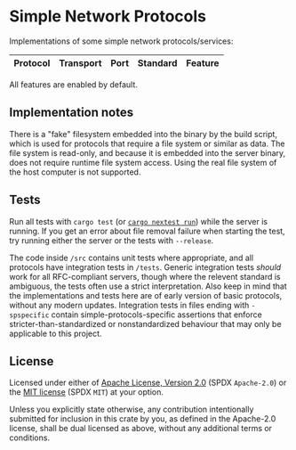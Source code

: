 # Simple Network Protocols

Implementations of some simple network protocols/services:

|            Protocol | Transport |  Port |   Standard |     Feature |
| ------------------- | --------- | ----- | ---------- | ----------- |

All features are enabled by default.

## Implementation notes

There is a "fake" filesystem embedded into the binary by the build script, which is used for protocols that require a file system or similar as data.
The file system is read-only, and because it is embedded into the server binary, does not require runtime file system access.
Using the real file system of the host computer is not supported.

## Tests

Run all tests with `cargo test` (or [`cargo nextest run`](https://nexte.st/)) while the server is running.
If you get an error about file removal failure when starting the test, try running either the server or the tests with `--release`.

The code inside `/src` contains unit tests where appropriate, and all protocols have integration tests in `/tests`.
Generic integration tests *should* work for all RFC-compliant servers, though where the relevent standard is ambiguous, the tests often use a strict interpretation.
Also keep in mind that the implementations and tests here are of early version of basic protocols, without any modern updates.
Integration tests in files ending with `-spspecific` contain simple-protocols-specific assertions that enforce stricter-than-standardized or nonstandardized behaviour that may only be applicable to this project.

## License

Licensed under either of [Apache License, Version 2.0](./LICENSE-APACHE) (SPDX `Apache-2.0`) or the [MIT license](./LICENSE-MIT) (SPDX `MIT`) at your option.

Unless you explicitly state otherwise, any contribution intentionally submitted for inclusion in this crate by you, as defined in the Apache-2.0 license, shall be dual licensed as above, without any additional terms or conditions.
